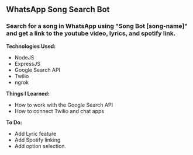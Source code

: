 <h2>WhatsApp Song Search Bot</h2>
<h3>Search for a song in WhatsApp using "Song Bot [song-name]" and get a link to the youtube video, lyrics, and spotify link.</h3>

<strong>Technologies Used:</strong>
- NodeJS
- ExpressJS
- Google Search API
- Twilio
- ngrok

<strong>Things I Learned:</strong>
- How to work with the Google Search API
- How to connect Twilio and chat apps

<strong>To Do:</strong>
- Add Lyric feature
- Add Spotify linking
- Add option selection.